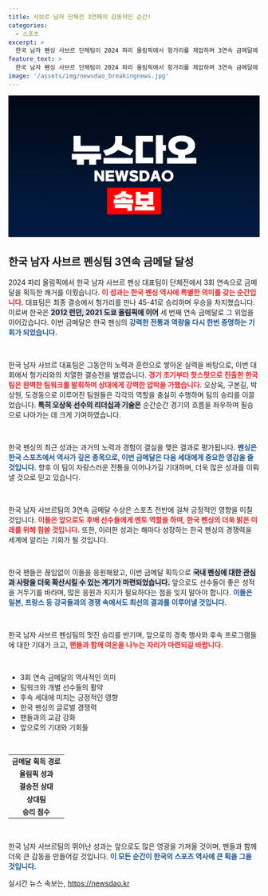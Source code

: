 ```yaml
---
title: 사브르 남자 단체전 3연패의 감동적인 순간!
categories:
  - 스포츠
excerpt: >
  한국 남자 펜싱 사브르 단체팀이 2024 파리 올림픽에서 헝가리를 제압하며 3연속 금메달에 성공! 전 세계가 주목하는 이들의 저력이 다시 한번 빛났습니다. 클릭해서 그 뜨거운 순간을 확인하세요!
feature_text: >
  한국 남자 펜싱 사브르 단체팀이 2024 파리 올림픽에서 헝가리를 제압하며 3연속 금메달에 성공! 전 세계가 주목하는 이들의 저력이 다시 한번 빛났습니다. 클릭해서 그 뜨거운 순간을 확인하세요!
image: '/assets/img/newsdao_breakingnews.jpg'
---
```


<p><img src="/assets/img/newsdao_breakingnews.jpg" alt="implanttips 속보" /></p>

<h2 data-ke-size="size26">한국 남자 사브르 펜싱팀 3연속 금메달 달성</h2>

<p data-ke-size="size16">2024 파리 올림픽에서 한국 남자 사브르 펜싱 대표팀이 단체전에서 3회 연속으로 금메달을 획득한 쾌거를 이뤘습니다. <b><span style="color: #ee2323;">이 성과는 한국 펜싱 역사에 특별한 의미를 갖는 순간입니다.</span></b> 대표팀은 최종 결승에서 헝가리를 만나 45-41로 승리하며 우승을 차지했습니다. 이로써 한국은 <b><span style="background-color: #21538527;">2012 런던, 2021 도쿄 올림픽에 이어</span></b> 세 번째 연속 금메달로 그 위엄을 이어갔습니다. 이번 금메달은 한국 펜싱의 <b><span style="color: #1a5490;">강력한 전통과 역량을 다시 한번 증명하는 기회가 되었습니다.</span></b></p>

<p data-ke-size="size16">&nbsp;</p>

<p>한국 남자 사브르 대표팀은 그동안의 노력과 훈련으로 쌓아온 실력을 바탕으로, 이번 대회에서 헝가리와의 치열한 결승전을 벌였습니다. <b><span style="color: #ee2323;">경기 초기부터 핫스팟으로 진출한 한국팀은 완벽한 팀워크를 발휘하며 상대에게 강력한 압박을 가했습니다.</span></b> 오상욱, 구본길, 박상원, 도경동으로 이루어진 팀원들은 각각의 역할을 충실히 수행하며 팀의 승리를 이끌었습니다. <b><span style="background-color: #21538527;">특히 오상욱 선수의 리더십과 기술은</span></b> 순간순간 경기의 흐름을 좌우하며 필승으로 나아가는 데 크게 기여하였습니다.</p>

<p data-ke-size="size16">&nbsp;</p>

<p>한국 펜싱의 최근 성과는 과거의 노력과 경험이 결실을 맺은 결과로 평가됩니다. <b><span style="color: #1a5490;">펜싱은 한국 스포츠에서 역사가 깊은 종목으로, 이번 금메달은 다음 세대에게 중요한 영감을 줄 것입니다.</span></b> 향후 이 팀이 자랑스러운 전통을 이어나가길 기대하며, 더욱 많은 성과를 이뤄낼 것으로 믿고 있습니다.</p>

<p data-ke-size="size16">&nbsp;</p>

<p>한국 남자 사브르팀의 3연속 금메달 수상은 스포츠 전반에 걸쳐 긍정적인 영향을 미칠 것입니다. <b><span style="color: #ee2323;">이들은 앞으로도 후배 선수들에게 멘토 역할을 하며, 한국 펜싱의 더욱 밝은 미래를 위해 힘쓸 것입니다.</span></b> 또한, 이러한 성과는 해마다 성장하는 한국 펜싱의 경쟁력을 세계에 알리는 기회가 될 것입니다.</p>

<p data-ke-size="size16">&nbsp;</p>

<p>한국 팬들은 끊임없이 이들을 응원해왔고, 이번 금메달 획득으로 <b><span style="background-color: #21538527;">국내 펜싱에 대한 관심과 사랑을 더욱 확산시킬 수 있는 계기가 마련되었습니다.</span></b> 앞으로도 선수들이 좋은 성적을 거두기를 바라며, 많은 응원과 지지가 필요하다는 점을 잊지 말아야 합니다. <b><span style="color: #1a5490;">이들은 일본, 프랑스 등 강국들과의 경쟁 속에서도 최선의 결과를 이루어낼 것입니다.</span></b></p>

<p data-ke-size="size16">&nbsp;</p>

<p>한국 남자 사브르 펜싱팀의 멋진 승리를 반기며, 앞으로의 경축 행사와 후속 프로그램들에 대한 기대가 크고, <b><span style="color: #ee2323;">팬들과 함께 여운을 나누는 자리가 마련되길 바랍니다.</span></b> </p>

<p data-ke-size="size16">&nbsp;</p>

<ul>
    <li>3회 연속 금메달의 역사적인 의미</li>
    <li>팀워크와 개별 선수들의 활약</li>
    <li>후속 세대에 미치는 긍정적인 영향</li>
    <li>한국 펜싱의 글로벌 경쟁력</li>
    <li>팬들과의 교감 강화</li>
    <li>앞으로의 기대와 기회들</li>
</ul>

<p data-ke-size="size16">&nbsp;</p>

<table style="border-collapse: collapse; width: 100%;">
    <tr>
        <td style="text-align: center; height: 17px;"><b>금메달 획득 경로</b></td>
    </tr>
    <tr>
        <td style="text-align: center; height: 17px;"><b>올림픽 성과</b></td>
    </tr>
    <tr>
        <td style="text-align: center; height: 17px;"><b>결승전 상대</b></td>
    </tr>
    <tr>
        <td style="text-align: center; height: 17px;"><b>상대팀</b></td>
    </tr>
    <tr>
        <td style="text-align: center; height: 17px;"><b>승리 점수</b></td>
    </tr>
</table>

<p data-ke-size="size16">&nbsp;</p>

<p>한국 남자 사브르팀의 뛰어난 성과는 앞으로도 많은 영광을 가져올 것이며, 팬들과 함께 더욱 큰 감동을 만들어갈 것입니다. <b><span style="color: #1a5490;">이 모든 순간이 한국의 스포츠 역사에 큰 획을 그을 것입니다.</span></b></p>
실시간 뉴스 속보는, <a href="https://newsdao.kr" rel="dofollow">https://newsdao.kr</a>



